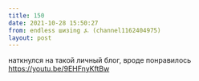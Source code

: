 ```yaml
---
title: 150
date: 2021-10-28 15:50:27
from: endless шизing ⍼ (channel1162404975)
layout: post
---
```


наткнулся на такой личный блог, вроде понравилось
<https://youtu.be/9EHFnyKftBw>
